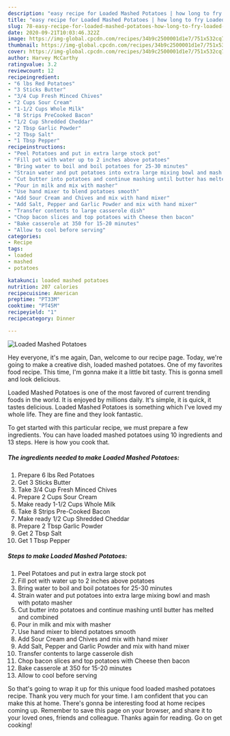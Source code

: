 ```yaml
---
description: "easy recipe for Loaded Mashed Potatoes | how long to fry Loaded Mashed Potatoes"
title: "easy recipe for Loaded Mashed Potatoes | how long to fry Loaded Mashed Potatoes"
slug: 78-easy-recipe-for-loaded-mashed-potatoes-how-long-to-fry-loaded-mashed-potatoes
date: 2020-09-21T10:03:46.322Z
image: https://img-global.cpcdn.com/recipes/34b9c2500001d1e7/751x532cq70/loaded-mashed-potatoes-recipe-main-photo.jpg
thumbnail: https://img-global.cpcdn.com/recipes/34b9c2500001d1e7/751x532cq70/loaded-mashed-potatoes-recipe-main-photo.jpg
cover: https://img-global.cpcdn.com/recipes/34b9c2500001d1e7/751x532cq70/loaded-mashed-potatoes-recipe-main-photo.jpg
author: Harvey McCarthy
ratingvalue: 3.2
reviewcount: 12
recipeingredient:
- "6 lbs Red Potatoes"
- "3 Sticks Butter"
- "3/4 Cup Fresh Minced Chives"
- "2 Cups Sour Cream"
- "1-1/2 Cups Whole Milk"
- "8 Strips PreCooked Bacon"
- "1/2 Cup Shredded Cheddar"
- "2 Tbsp Garlic Powder"
- "2 Tbsp Salt"
- "1 Tbsp Pepper"
recipeinstructions:
- "Peel Potatoes and put in extra large stock pot"
- "Fill pot with water up to 2 inches above potatoes"
- "Bring water to boil and boil potatoes for 25-30 minutes"
- "Strain water and put potatoes into extra large mixing bowl and mash with potato masher"
- "Cut butter into potatoes and continue mashing until butter has melted and combined"
- "Pour in milk and mix with masher"
- "Use hand mixer to blend potatoes smooth"
- "Add Sour Cream and Chives and mix with hand mixer"
- "Add Salt, Pepper and Garlic Powder and mix with hand mixer"
- "Transfer contents to large casserole dish"
- "Chop bacon slices and top potatoes with Cheese then bacon"
- "Bake casserole at 350 for 15-20 minutes"
- "Allow to cool before serving"
categories:
- Recipe
tags:
- loaded
- mashed
- potatoes

katakunci: loaded mashed potatoes 
nutrition: 207 calories
recipecuisine: American
preptime: "PT33M"
cooktime: "PT45M"
recipeyield: "1"
recipecategory: Dinner

---
```



![Loaded Mashed Potatoes](https://img-global.cpcdn.com/recipes/34b9c2500001d1e7/751x532cq70/loaded-mashed-potatoes-recipe-main-photo.jpg)

Hey everyone, it's me again, Dan, welcome to our recipe page. Today, we're going to make a creative dish, loaded mashed potatoes. One of my favorites food recipe. This time, I'm gonna make it a little bit tasty. This is gonna smell and look delicious.



Loaded Mashed Potatoes is one of the most favored of current trending foods in the world. It is enjoyed by millions daily. It's simple, it is quick, it tastes delicious. Loaded Mashed Potatoes is something which I've loved my whole life. They are fine and they look fantastic.


To get started with this particular recipe, we must prepare a few ingredients. You can have loaded mashed potatoes using 10 ingredients and 13 steps. Here is how you cook that.

<!--inarticleads1-->

##### The ingredients needed to make Loaded Mashed Potatoes:

1. Prepare 6 lbs Red Potatoes
1. Get 3 Sticks Butter
1. Take 3/4 Cup Fresh Minced Chives
1. Prepare 2 Cups Sour Cream
1. Make ready 1-1/2 Cups Whole Milk
1. Take 8 Strips Pre-Cooked Bacon
1. Make ready 1/2 Cup Shredded Cheddar
1. Prepare 2 Tbsp Garlic Powder
1. Get 2 Tbsp Salt
1. Get 1 Tbsp Pepper




<!--inarticleads2-->

##### Steps to make Loaded Mashed Potatoes:

1. Peel Potatoes and put in extra large stock pot
1. Fill pot with water up to 2 inches above potatoes
1. Bring water to boil and boil potatoes for 25-30 minutes
1. Strain water and put potatoes into extra large mixing bowl and mash with potato masher
1. Cut butter into potatoes and continue mashing until butter has melted and combined
1. Pour in milk and mix with masher
1. Use hand mixer to blend potatoes smooth
1. Add Sour Cream and Chives and mix with hand mixer
1. Add Salt, Pepper and Garlic Powder and mix with hand mixer
1. Transfer contents to large casserole dish
1. Chop bacon slices and top potatoes with Cheese then bacon
1. Bake casserole at 350 for 15-20 minutes
1. Allow to cool before serving




So that's going to wrap it up for this unique food loaded mashed potatoes recipe. Thank you very much for your time. I am confident that you can make this at home. There's gonna be interesting food at home recipes coming up. Remember to save this page on your browser, and share it to your loved ones, friends and colleague. Thanks again for reading. Go on get cooking!
